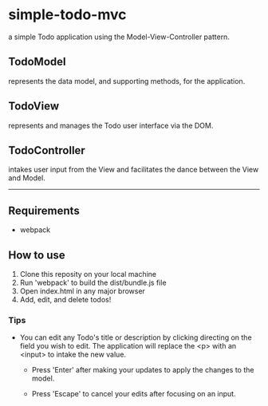 # simple-todo-mvc

a simple Todo application using the Model-View-Controller pattern.

## TodoModel

represents the data model, and supporting methods, for the application.

## TodoView

represents and manages the Todo user interface via the DOM.

## TodoController

intakes user input from the View and facilitates the dance between the View and Model.

---

## Requirements

- webpack

## How to use

1. Clone this reposity on your local machine
2. Run 'webpack' to build the dist/bundle.js file
3. Open index.html in any major browser
4. Add, edit, and delete todos!

### Tips

- You can edit any Todo's title or description by clicking directing on the field you wish to edit. The application will replace the \<p> with an \<input> to intake the new value.

  - Press 'Enter' after making your updates to apply the changes to the model.

  - Press 'Escape' to cancel your edits after focusing on an input.
